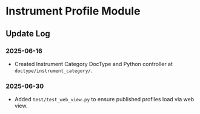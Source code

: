# Instrument Profile Module

## Update Log

### 2025-06-16
- Created Instrument Category DocType and Python controller at `doctype/instrument_category/`.

### 2025-06-30
- Added `test/test_web_view.py` to ensure published profiles load via web view.
